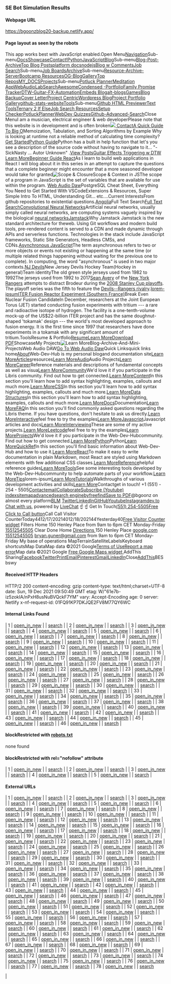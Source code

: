 ### SE Bot Simulation Results

#### Webpage URL

https://bgoonzblog20-backup.netlify.app/

#### Page layout as seen by the robots

This app works best with JavaScript enabled.[](https://bgoonzblog20-backup.netlify.app/)Open Menu[Navigation](https://bgoonzblog20-backup.netlify.app/docs/sitemap)Sub-menu[Docs](https://bgoonzblog20-backup.netlify.app/docs)[Showcase](https://bgoonzblog20-backup.netlify.app/showcase)[Contact!](https://bgoonzblog20-backup.netlify.app/docs/faq/contact)[Python](https://bgoonzblog20-backup.netlify.app/docs/python/python-ds)[JavaScript](https://bgoonzblog20-backup.netlify.app/docs/javascript/)[Blog](https://bgoonzblog20-backup.netlify.app/blog/)Sub-menu[Blog-Post-Archive](https://bgoonz.blogspot.com/)[Top Blog Posts](https://blog-w-comments.vercel.app/)[platform docs](https://bgoonzblog20-backup.netlify.app/blog/platform-docs/)[nodejs](https://bgoonzblog20-backup.netlify.app/docs/articles/nodejs/)[Blog w Comments](https://blog-w-comments.vercel.app/)[Job Search](https://bgoonzblog20-backup.netlify.app/docs/interview/job-search-nav/)Sub-menu[Job Boards](https://bgoonzblog20-backup.netlify.app/interview/job-boards)[Archive](https://bgoonzblog20-backup.netlify.app/docs/tools/Archive)Sub-menu[Resource-Archive-Server](https://github.com/bgoonz/Learning-Assets)[Bootcamp Resources](https://lambda-resources.netlify.app/)[OG-Blog](https://web-dev-resource-hub.netlify.app/)[Gallery](https://bgoonzblog20-backup.netlify.app/docs/gallery)[Top Repos](https://bgoonzblog20-backup.netlify.app/docs)[MY_DOCS](https://bryan-guner.gitbook.io/my-docs/)[Projects](https://bgoonzblog20-backup.netlify.app/docs/projects)Sub-menu[Potluck Planner](https://potluck-landing.netlify.app/)[Meditation App](https://meditate42app.netlify.app/)[WebAudioLab](https://panoramic-eggplant-452e4.netlify.app/)[SearchAwesome](https://search-awesome.vercel.app/)[Condensed -Portfolio](https://bg-portfolio.netlify.app/)[Family Promise Tracker](https://a.familypromiseservicetracker.dev/)[DTW-Guitar-FX-Automation](https://github.com/bgoonz/Revamped-Automatic-Guitar-Effect-Triggering)[Embeds Blog](https://bgoonz-blog-v3-0.netlify.app/embeds/)[alt-blogs](https://bgoonz-blog-v3-0.netlify.app/)[Games](https://bgoonz-games.netlify.app/)[Blog Backup](https://bgoonz-blog-v3-0.netlify.app/)[Cover Letter](https://bgoonz-cv.netlify.app/)[Project Centric](https://project-portfolio42.netlify.app/)[Wordpress Blog](https://bgoonzblog20-backup.netlify.app/)[Project Portfolio Gallery](https://project-portfolio42.netlify.app/)[github-stats-website](https://bgoonz.github.io/github-stats-website/)[Tools](https://bgoonzblog20-backup.netlify.app/docs/tools)Sub-menu[Github HTML Previewer](https://githtmlpreview.netlify.app/)[Text Tools](https://devtools42.netlify.app/)[Ternary 2 If Else](https://ternary42.netlify.app/)[Job Search Resources](https://determined-dijkstra-ee7390.netlify.app/)[Setup Checker](https://github.com/bgoonz/web-dev-setup-checker)[PotluckPlanner](https://potluck-landing.netlify.app/)[WebDev Quizzes](https://web-dev-interview-prep-quiz-website.netlify.app/)[Github-Advanced-Search](https://github.com/search/advanced)Close Menu[](https://github.com/BGOOONZ-BLOG/https-bgoonzblog20-backup)I am a musician, electrical engineer & web developerPlease note that this website is in development and is often broken![](https://www.vagrantup.com/)[](mailto:bryan.guner@gmail.com)[](https://www.youtube.com/channel/UC9-rYyUMsnEBK8G8fCyrXXA/videos)[](https://www.instagram.com/bgoonz/?hl=en)[](https://www.pinterest.com/bryanguner/_saved/)[](https://www.linkedin.com/in/bryan-guner-046199128/)[ ](https://webpack.js.org/)[](https://www.adobe.com/products/xd.html)[](https://app.netlify.com/sites/bgoonz-blog/deploys)[](https://github.com/bgoonz/github-readme-activity-graph)[Contact](https://sidebar-blog.netlify.app/contact/)[A Quick Guide To Big O](https://medium.com/star-gazers/a-quick-guide-to-big-o-notation-memoization-tabulation-and-sorting-algorithms-by-example-803ff193c522)Memoization, Tabulation, and Sorting Algorithms by Example Why is looking at runtime not a reliable method of calculating time complexity?[Get Started](https://bgoonzblog20-backup.netlify.app/docs)[Python Guide](https://bgoonzblog20master.gtsb.io/docs/python/)Python has a built in help function that let's you see a description of the source code without having to navigate to it... "-SickNasty ... Autor Unknown" .[View Posts](https://bgoonzblog20master.gtsb.io/docs/python/)[Guitar Effects Triggering w DTW](https://github.com/bgoonz/Revamped-Automatic-Guitar-Effect-Triggering) [Learn More](https://bgoonzblog20-backup.netlify.app/docs/tools)[Beginner Guide React](https://bgoonzblog20-backup.netlify.app/docs/react/react2/)As I learn to build web applications in React I will blog about it in this series in an attempt to capture the questions that a complete beginner might encounter that a more seasoned developer would take for granted![Scope & Closure](https://dev.to/bgoonz/scope-and-context-in-javascript-5cma)Scope & Context in JSThe scope of a program in JavaScript is the set of variables that are available for use within the program. [Web Audio Daw](https://mihirbeg28.netlify.app/)PostgreSQL Cheat Sheet, Everything You Need to Get Started With VSCodeExtensions & Resources, Super Simple Intro To HTML, Understanding Git... etc....Current InterestsFrom github repositories to existential questions.[Angolia](https://bgoonzblog20-backup.netlify.app/angolia)Full Text Search[Full Text Search](https://www.algolia.com/)[Convolutional Neural Networks](https://bgoonzblog20-backup.netlify.app/neural)Artificial neural networks, usually simply called neural networks, are computing systems vaguely inspired by the biological [neural networks](https://github.com/tensorflow/tensorflow)[Jamstack](https://bgoonzblog20-backup.netlify.app/jamstack)Why Jamstack Jamstack is the new standard architecture for theweb. Using Git workflows and modern build tools, pre-rendered content is served to a CDN and made dynamic through APIs and serverless functions. Technologies in the stack include JavaScript frameworks, Static Site Generators, Headless CMSs, and CDNs.[Asynchronous JavaScript](https://bgoonzblog20-backup.netlify.app/lorem-ipsum)The term asynchronous refers to two or more objects or events not existing or happening at the same time (or multiple related things happening without waiting for the previous one to complete). In computing, the word "asynchronous" is used in two major contexts.[NJ Devils](https://www.allaboutthejersey.com/)New Jersey Devils Hockey Team(Hockey in general)Team identity[](https://en.wikipedia.org/wiki/File:OldDevils.png)The old green style jerseys used from 1982 to 1992The jerseys used from 1992 to 2017[Sean Avery](https://en.wikipedia.org/wiki/Sean_Avery) of the [New York Rangers](https://en.wikipedia.org/wiki/New_York_Rangers) attempts to distract Brodeur during the [2008 Stanley Cup playoffs](https://en.wikipedia.org/wiki/2008_Stanley_Cup_playoffs). The playoff series was the fifth to feature the [Devils--Rangers rivalry](https://en.wikipedia.org/wiki/Devils%E2%80%93Rangers_rivalry).[lorem-ipsum](https://www.xml-sitemaps.com/#)[ITER Fusion Reactor Experiment (Southern France)](https://bgoonzblog20-backup.netlify.app/lorem-ipsum)Break Even Nuclear Fusion CandidateIn December, researchers at the Joint European Torus (JET) started conducting fusion experiments with tritium --- a rare and radioactive isotope of hydrogen. The facility is a one-tenth-volume mock-up of the US$22-billion ITER project and has the same doughnut-shaped 'tokamak' design --- the world's most developed approach to fusion energy. It is the first time since 1997 that researchers have done experiments in a tokamak with any significant amount of tritium.ToolsResume & Portfolio[Resume](https://github.com/bgoonz/resume-cv-portfolio-samples/raw/master/2021-resume/bryan-guner-resume-2021.pdf)[Learn More](https://1drv.ms/b/s!AkGiZ9n9CRDSpLsZsnPtiN7p77vq6A)[Download PDF](https://www.xml-sitemaps.com/#)ShowcaseMy Projects![Learn More](https://bgoonzblog20-backup.netlify.app/showcase)Blog-Archive-And-Mini-ProjectsWeb Audio DAW[Go To Web Audio Daw](https://mihirbegmusiclab.netlify.app/)Quick Linksquick links home[About](https://bgoonzblog20-backup.netlify.app/docs/about/)Web-Dev-Hub is my personal blogand documentation site[Learn More](https://bgoonzblog20-backup.netlify.app/docs/about/)[Articles](https://bgoonzblog20-backup.netlify.app/docs/articles/)resources[Learn More](https://bgoonzblog20-backup.netlify.app/docs/articles/)[Audio](https://bgoonzblog20-backup.netlify.app/docs/audio/)Audio Projects[Learn More](https://bgoonzblog20-backup.netlify.app/docs/audio/)[Career](https://bgoonzblog20-backup.netlify.app/docs/career/)Reference materials and descriptions of fundamental concepts as well as visua[Learn More](https://bgoonzblog20-backup.netlify.app/docs/career/)[Community](https://bgoonzblog20-backup.netlify.app/docs/community/)We'd love it if you participate in the Libris community. Find out how to get connected.[Learn More](https://bgoonzblog20-backup.netlify.app/docs/community/)[Content](https://bgoonzblog20-backup.netlify.app/docs/content/)In this section you'll learn how to add syntax highlighting, examples, callouts and much more.[Learn More](https://bgoonzblog20-backup.netlify.app/docs/content/)[CSS](https://bgoonzblog20-backup.netlify.app/docs/css/)In this section you'll learn how to add syntax highlighting, examples, callouts and much more.[Learn More](https://bgoonzblog20-backup.netlify.app/docs/css/)[Data Structures](https://bgoonzblog20-backup.netlify.app/docs/data-structures/)In this section you'll learn how to add syntax highlighting, examples, callouts and much more.[Learn More](https://bgoonzblog20-backup.netlify.app/docs/data-structures/)[Docs](https://bgoonzblog20-backup.netlify.app/docs/docs/)Documentation[Learn More](https://bgoonzblog20-backup.netlify.app/docs/docs/)[FAQ](https://bgoonzblog20-backup.netlify.app/docs/faq/)In this section you'll find commonly asked questions regarding the Libris theme. If you have questions, don't hesitate to ask us directly.[Learn More](https://bgoonzblog20-backup.netlify.app/docs/faq/)[Interactive](https://bgoonzblog20-backup.netlify.app/docs/interact/)feel free to try the examples[Learn More](https://bgoonzblog20-backup.netlify.app/docs/interact/)[Javascript](https://bgoonzblog20-backup.netlify.app/docs/javascript/)Javascript articles and docs[Learn More](https://bgoonzblog20-backup.netlify.app/docs/javascript/)[Interviewing](https://bgoonzblog20-backup.netlify.app/docs/interview/)These are some of my active projects.[Learn More](https://bgoonzblog20-backup.netlify.app/docs/interview/)[Leetcode](https://bgoonzblog20-backup.netlify.app/docs/leetcode/)feel free to try the examples[Learn More](https://bgoonzblog20-backup.netlify.app/docs/leetcode/)[Projects](https://bgoonzblog20-backup.netlify.app/docs/projects/)We'd love it if you participate in the Web-Dev-Hubcommunity. Find out how to get connected.[Learn More](https://bgoonzblog20-backup.netlify.app/docs/projects/)[Python](https://bgoonzblog20-backup.netlify.app/docs/python/)Python[Learn More](https://bgoonzblog20-backup.netlify.app/docs/python/)[QuickRef](https://bgoonzblog20-backup.netlify.app/docs/quick-reference/)In this section you'll find basic information about Web-Dev-Hub and how to use it.[Learn More](https://bgoonzblog20-backup.netlify.app/docs/quick-reference/)[React](https://bgoonzblog20-backup.netlify.app/docs/react/)To make it easy to write documentation in plain Markdown, most React are styled using Markdown elements with few additional CSS classes.[Learn More](https://bgoonzblog20-backup.netlify.app/docs/react/)[Reference](https://bgoonzblog20-backup.netlify.app/docs/reference/)helpful reference guides[Learn More](https://bgoonzblog20-backup.netlify.app/docs/reference/)[Tools](https://bgoonzblog20-backup.netlify.app/docs/tools/)See some interesting tools developed by the Web-Dev-Hubcommunity to help automate parts of your workflow.[Learn More](https://bgoonzblog20-backup.netlify.app/docs/tools/)[Tips](https://bgoonzblog20-backup.netlify.app/docs/tips/)lorem-ipsum[Learn More](https://bgoonzblog20-backup.netlify.app/docs/tips/)[Tutorials](https://bgoonzblog20-backup.netlify.app/docs/tutorials/)Walkthroughs of various development activities and skills[Learn More](https://bgoonzblog20-backup.netlify.app/docs/tutorials/)Contactget in touch! +1 (551) - 254 - 5505[Contact](https://bgoonzblog20-backup.netlify.app/docs/faq/contact)[email](https://bgoonzblog20-backup.netlify.app/mailto:bryan.guner@gmail.com)[Collaborate](https://webdevhub.jetbrains.space/oauth/auth/invite/419dd305ba717a392a02aa5b4e41e09c)[Subscribe (Youtube)](https://bgoonzblog20-backup.netlify.app/) [index](https://search.freefind.com/siteindex.html?si=14588965)[sitemap](https://search.freefind.com/find.html?si=14588965&m=0&p=0)[advanced](https://search.freefind.com/find.html?si=14588965&pid=a)[search engine](https://www.freefind.com/)[byfreefind](https://www.freefind.com/)[Save to PDF](https://pdfcrowd.com/url_to_pdf/?)@bgoonz on almost every platform[BLM](https://random-static-html-deploys.netlify.app/blm.html) [Twitter](https://twitter.com/bgooonz)[LinkedIn](https://www.linkedin.com/in/bryan-guner-046199128/)[GitHub](https://github.com/bgoonz)[Youtube](https://www.youtube.com/channel/UC9-rYyUMsnEBK8G8fCyrXXA)[Instagram](https://www.instagram.com/bgoonz/?hl=en)[dev.to](https://dev.to/bgoonz) [Chat with us](https://www.livechatinc.com/chat-with/13199361/), powered by [LiveChat](https://www.livechatinc.com/?welcome) ☝️ ☝️ Get In Touch[(551) 254-5505](tel:+15512545505)[Free Click to Call button](https://elfsight.com/click-to-call-widget/?utm_source=websites&utm_medium=clients&utm_content=click-to-call&utm_term=bgoonz-blog.netlify.app&utm_campaign=free-widget)Call Call Visitor CounterToday4412/17/20214012/18/202144Yesterday40[Free Visitor Counter widget](https://elfsight.com/visitor-counter-widget/?utm_source=websites&utm_medium=clients&utm_content=visitor-counter&utm_term=bgoonz-blog.netlify.app&utm_campaign=free-widget) Filters Home 150 Henley Place from 9am to 6pm CET Monday-Friday [15512545505](tel:15512545505) Clear Done Home [Directions ](https://www.google.com/maps/dir/?api=1&destination=40.7670206,)150 Henley Place [google.com](https://google.com/) [15512545505](tel:15512545505) <bryan.guner@gmail.com> from 9am to 6pm CET Monday-Friday My base of operations MapTerrainSatelliteLabels[](https://maps.google.com/maps?ll=40.768166,-74.016988&z=17&t=m&hl=en&gl=US&mapclient=apiv3)Keyboard shortcutsMap DataMap data ©2021 Google[Terms of Use](https://www.google.com/intl/en_US/help/terms_maps.html)[Report a map error](https://www.google.com/maps/@40.7681663,-74.0169881,17z/data=!10m1!1e1!12b1?source=apiv3&rapsrc=apiv3)Map data ©2021 Google [Free Google Maps widget ](https://elfsight.com/google-maps-widget/?utm_source=websites&utm_medium=clients&utm_content=google-maps&utm_term=bgoonz-blog.netlify.app&utm_campaign=free-widget)AddThis Sharing[Facebook](https://www.xml-sitemaps.com/#)[Twitter](https://www.xml-sitemaps.com/#)[Print](https://www.xml-sitemaps.com/#)[Email](https://www.xml-sitemaps.com/#)[Pinterest](https://www.xml-sitemaps.com/#)[Gmail](https://www.xml-sitemaps.com/#)[LinkedIn](https://www.xml-sitemaps.com/#)[](https://www.xml-sitemaps.com/#)Close[](https://bgoonzblog20-backup.netlify.app/)[AddThis](https://www.addthis.com/website-tools/overview?utm_source=AddThis%20Tools&utm_medium=image)BESbswy

#### Received HTTP Headers

HTTP/2 200
content-encoding: gzip
content-type: text/html;charset=UTF-8
date: Sun, 19 Dec 2021 09:50:49 GMT
etag: W/"61e7b-iz5zokIA/nPxH8usNuBVQckF7YM"
vary: Accept-Encoding
age: 0
server: Netlify
x-nf-request-id: 01FQ91KP7DKJQE2FV8M77QY6WC

#### Internal Links Found

| 1 | [open_in_new](https://bgoonzblog20-backup.netlify.app/ 'Open this page in a new windows') | | [search](https://www.xml-sitemaps.com/se-bot-simulator.html?go=1&pageurl=https%3A%2F%2Fbgoonz-blog.netlify.app%2F&se=googlebot 'Check this page with SE bot simulator') |
| 2 | [open_in_new](https://bgoonzblog20-backup.netlify.app/docs/sitemap 'Open this page in a new windows') | | [search](https://www.xml-sitemaps.com/se-bot-simulator.html?go=1&pageurl=https%3A%2F%2Fbgoonz-blog.netlify.app%2Fdocs%2Fsitemap&se=googlebot 'Check this page with SE bot simulator') |
| 3 | [open_in_new](https://bgoonzblog20-backup.netlify.app/docs 'Open this page in a new windows') | | [search](https://www.xml-sitemaps.com/se-bot-simulator.html?go=1&pageurl=https%3A%2F%2Fbgoonz-blog.netlify.app%2Fdocs&se=googlebot 'Check this page with SE bot simulator') |
| 4 | [open_in_new](https://bgoonzblog20-backup.netlify.app/showcase 'Open this page in a new windows') | | [search](https://www.xml-sitemaps.com/se-bot-simulator.html?go=1&pageurl=https%3A%2F%2Fbgoonz-blog.netlify.app%2Fshowcase&se=googlebot 'Check this page with SE bot simulator') |
| 5 | [open_in_new](https://bgoonzblog20-backup.netlify.app/docs/faq/contact 'Open this page in a new windows') | | [search](https://www.xml-sitemaps.com/se-bot-simulator.html?go=1&pageurl=https%3A%2F%2Fbgoonz-blog.netlify.app%2Fdocs%2Ffaq%2Fcontact&se=googlebot 'Check this page with SE bot simulator') |
| 6 | [open_in_new](https://bgoonzblog20-backup.netlify.app/docs/python/python-ds 'Open this page in a new windows') | | [search](https://www.xml-sitemaps.com/se-bot-simulator.html?go=1&pageurl=https%3A%2F%2Fbgoonz-blog.netlify.app%2Fdocs%2Fpython%2Fpython-ds&se=googlebot 'Check this page with SE bot simulator') |
| 7 | [open_in_new](https://bgoonzblog20-backup.netlify.app/docs/javascript/ 'Open this page in a new windows') | | [search](https://www.xml-sitemaps.com/se-bot-simulator.html?go=1&pageurl=https%3A%2F%2Fbgoonz-blog.netlify.app%2Fjavascript&se=googlebot 'Check this page with SE bot simulator') |
| 8 | [open_in_new](https://bgoonzblog20-backup.netlify.app/blog/ 'Open this page in a new windows') | | [search](https://www.xml-sitemaps.com/se-bot-simulator.html?go=1&pageurl=https%3A%2F%2Fbgoonz-blog.netlify.app%2Fblog%2F&se=googlebot 'Check this page with SE bot simulator') |
| 9 | [open_in_new](https://bgoonzblog20-backup.netlify.app/blog/platform-docs/ 'Open this page in a new windows') | | [search](https://www.xml-sitemaps.com/se-bot-simulator.html?go=1&pageurl=https%3A%2F%2Fbgoonz-blog.netlify.app%2Fblog%2Fplatform-docs%2F&se=googlebot 'Check this page with SE bot simulator') |
| 10 | [open_in_new](https://bgoonzblog20-backup.netlify.app/docs/articles/nodejs/ 'Open this page in a new windows') | | [search](https://www.xml-sitemaps.com/se-bot-simulator.html?go=1&pageurl=https%3A%2F%2Fbgoonz-blog.netlify.app%2Fdocs%2Farticles%2Fnodejs%2F&se=googlebot 'Check this page with SE bot simulator') |
| 11 | [open_in_new](https://blog-w-comments.vercel.app/ 'Open this page in a new windows') | | [search](https://www.xml-sitemaps.com/se-bot-simulator.html?go=1&pageurl=https%3A%2F%2Fbgoonz-blog.netlify.app%2FblogWcomments%2F&se=googlebot 'Check this page with SE bot simulator') |
| 12 | [open_in_new](https://bgoonzblog20-backup.netlify.app/docs/interview/job-search-nav/ 'Open this page in a new windows') | | [search](https://www.xml-sitemaps.com/se-bot-simulator.html?go=1&pageurl=https%3A%2F%2Fbgoonz-blog.netlify.app%2Fdocs%2Finterview%2Fjob-search-nav%2F&se=googlebot 'Check this page with SE bot simulator') |
| 13 | [open_in_new](https://bgoonzblog20-backup.netlify.app/interview/job-boards 'Open this page in a new windows') | | [search](https://www.xml-sitemaps.com/se-bot-simulator.html?go=1&pageurl=https%3A%2F%2Fbgoonz-blog.netlify.app%2Finterview%2Fjob-boards&se=googlebot 'Check this page with SE bot simulator') |
| 14 | [open_in_new](https://bgoonzblog20-backup.netlify.app/docs/tools/Archive 'Open this page in a new windows') | | [search](https://www.xml-sitemaps.com/se-bot-simulator.html?go=1&pageurl=https%3A%2F%2Fbgoonz-blog.netlify.app%2Fdocs%2Ftools%2FArchive&se=googlebot 'Check this page with SE bot simulator') |
| 15 | [open_in_new](https://bgoonzblog20-backup.netlify.app/docs/gallery 'Open this page in a new windows') | | [search](https://www.xml-sitemaps.com/se-bot-simulator.html?go=1&pageurl=https%3A%2F%2Fbgoonz-blog.netlify.app%2Fdocs%2Fgallery&se=googlebot 'Check this page with SE bot simulator') |
| 16 | [open_in_new](https://bgoonzblog20-backup.netlify.app/docs/projects 'Open this page in a new windows') | | [search](https://www.xml-sitemaps.com/se-bot-simulator.html?go=1&pageurl=https%3A%2F%2Fbgoonz-blog.netlify.app%2Fdocs%2Fprojects&se=googlebot 'Check this page with SE bot simulator') |
| 17 | [open_in_new](https://bgoonzblog20-backup.netlify.app/docs/tools 'Open this page in a new windows') | | [search](https://www.xml-sitemaps.com/se-bot-simulator.html?go=1&pageurl=https%3A%2F%2Fbgoonz-blog.netlify.app%2Fdocs%2Ftools&se=googlebot 'Check this page with SE bot simulator') |
| 18 | [open_in_new](https://bgoonzblog20-backup.netlify.app/angolia 'Open this page in a new windows') | | [search](https://www.xml-sitemaps.com/se-bot-simulator.html?go=1&pageurl=https%3A%2F%2Fbgoonz-blog.netlify.app%2Fangolia&se=googlebot 'Check this page with SE bot simulator') |
| 19 | [open_in_new](https://bgoonzblog20-backup.netlify.app/neural%20networks 'Open this page in a new windows') | | [search](https://www.xml-sitemaps.com/se-bot-simulator.html?go=1&pageurl=https%3A%2F%2Fbgoonz-blog.netlify.app%2Fneural+networks&se=googlebot 'Check this page with SE bot simulator') |
| 20 | [open_in_new](https://bgoonzblog20-backup.netlify.app/jamstack 'Open this page in a new windows') | | [search](https://www.xml-sitemaps.com/se-bot-simulator.html?go=1&pageurl=https%3A%2F%2Fbgoonz-blog.netlify.app%2Fjamstack&se=googlebot 'Check this page with SE bot simulator') |
| 21 | [open_in_new](https://bgoonzblog20-backup.netlify.app/lorem-ipsum 'Open this page in a new windows') | | [search](https://www.xml-sitemaps.com/se-bot-simulator.html?go=1&pageurl=https%3A%2F%2Fbgoonz-blog.netlify.app%2Florem-ipsum&se=googlebot 'Check this page with SE bot simulator') |
| 22 | [open_in_new](https://bgoonzblog20-backup.netlify.app/docs/about/ 'Open this page in a new windows') | | [search](https://www.xml-sitemaps.com/se-bot-simulator.html?go=1&pageurl=https%3A%2F%2Fbgoonz-blog.netlify.app%2Fdocs%2Fabout%2F&se=googlebot 'Check this page with SE bot simulator') |
| 23 | [open_in_new](https://bgoonzblog20-backup.netlify.app/docs/articles/ 'Open this page in a new windows') | | [search](https://www.xml-sitemaps.com/se-bot-simulator.html?go=1&pageurl=https%3A%2F%2Fbgoonz-blog.netlify.app%2Fdocs%2Farticles%2F&se=googlebot 'Check this page with SE bot simulator') |
| 24 | [open_in_new](https://bgoonzblog20-backup.netlify.app/docs/audio/ 'Open this page in a new windows') | | [search](https://www.xml-sitemaps.com/se-bot-simulator.html?go=1&pageurl=https%3A%2F%2Fbgoonz-blog.netlify.app%2Fdocs%2Faudio%2F&se=googlebot 'Check this page with SE bot simulator') |
| 25 | [open_in_new](https://bgoonzblog20-backup.netlify.app/docs/career/ 'Open this page in a new windows') | | [search](https://www.xml-sitemaps.com/se-bot-simulator.html?go=1&pageurl=https%3A%2F%2Fbgoonz-blog.netlify.app%2Fdocs%2Fcareer%2F&se=googlebot 'Check this page with SE bot simulator') |
| 26 | [open_in_new](https://bgoonzblog20-backup.netlify.app/docs/community/ 'Open this page in a new windows') | | [search](https://www.xml-sitemaps.com/se-bot-simulator.html?go=1&pageurl=https%3A%2F%2Fbgoonz-blog.netlify.app%2Fdocs%2Fcommunity%2F&se=googlebot 'Check this page with SE bot simulator') |
| 27 | [open_in_new](https://bgoonzblog20-backup.netlify.app/docs/content/ 'Open this page in a new windows') | | [search](https://www.xml-sitemaps.com/se-bot-simulator.html?go=1&pageurl=https%3A%2F%2Fbgoonz-blog.netlify.app%2Fdocs%2Fcontent%2F&se=googlebot 'Check this page with SE bot simulator') |
| 28 | [open_in_new](https://bgoonzblog20-backup.netlify.app/docs/css/ 'Open this page in a new windows') | | [search](https://www.xml-sitemaps.com/se-bot-simulator.html?go=1&pageurl=https%3A%2F%2Fbgoonz-blog.netlify.app%2Fdocs%2Fcss%2F&se=googlebot 'Check this page with SE bot simulator') |
| 29 | [open_in_new](https://bgoonzblog20-backup.netlify.app/docs/data-structures/ 'Open this page in a new windows') | | [search](https://www.xml-sitemaps.com/se-bot-simulator.html?go=1&pageurl=https%3A%2F%2Fbgoonz-blog.netlify.app%2Fdocs%2Fdata-structures%2F&se=googlebot 'Check this page with SE bot simulator') |
| 30 | [open_in_new](https://bgoonzblog20-backup.netlify.app/docs/docs/ 'Open this page in a new windows') | | [search](https://www.xml-sitemaps.com/se-bot-simulator.html?go=1&pageurl=https%3A%2F%2Fbgoonz-blog.netlify.app%2Fdocs%2Fdocs%2F&se=googlebot 'Check this page with SE bot simulator') |
| 31 | [open_in_new](https://bgoonzblog20-backup.netlify.app/docs/faq/ 'Open this page in a new windows') | | [search](https://www.xml-sitemaps.com/se-bot-simulator.html?go=1&pageurl=https%3A%2F%2Fbgoonz-blog.netlify.app%2Fdocs%2Ffaq%2F&se=googlebot 'Check this page with SE bot simulator') |
| 32 | [open_in_new](https://bgoonzblog20-backup.netlify.app/docs/interact/ 'Open this page in a new windows') | | [search](https://www.xml-sitemaps.com/se-bot-simulator.html?go=1&pageurl=https%3A%2F%2Fbgoonz-blog.netlify.app%2Fdocs%2Finteract%2F&se=googlebot 'Check this page with SE bot simulator') |
| 33 | [open_in_new](https://bgoonzblog20-backup.netlify.app/docs/javascript/ 'Open this page in a new windows') | | [search](https://www.xml-sitemaps.com/se-bot-simulator.html?go=1&pageurl=https%3A%2F%2Fbgoonz-blog.netlify.app%2Fdocs%2Fjavascript%2F&se=googlebot 'Check this page with SE bot simulator') |
| 34 | [open_in_new](https://bgoonzblog20-backup.netlify.app/docs/interview/ 'Open this page in a new windows') | | [search](https://www.xml-sitemaps.com/se-bot-simulator.html?go=1&pageurl=https%3A%2F%2Fbgoonz-blog.netlify.app%2Fdocs%2Finterview%2F&se=googlebot 'Check this page with SE bot simulator') |
| 35 | [open_in_new](https://bgoonzblog20-backup.netlify.app/docs/leetcode/ 'Open this page in a new windows') | | [search](https://www.xml-sitemaps.com/se-bot-simulator.html?go=1&pageurl=https%3A%2F%2Fbgoonz-blog.netlify.app%2Fdocs%2Fleetcode%2F&se=googlebot 'Check this page with SE bot simulator') |
| 36 | [open_in_new](https://bgoonzblog20-backup.netlify.app/docs/projects/ 'Open this page in a new windows') | | [search](https://www.xml-sitemaps.com/se-bot-simulator.html?go=1&pageurl=https%3A%2F%2Fbgoonz-blog.netlify.app%2Fdocs%2Fprojects%2F&se=googlebot 'Check this page with SE bot simulator') |
| 37 | [open_in_new](https://bgoonzblog20-backup.netlify.app/docs/python/ 'Open this page in a new windows') | | [search](https://www.xml-sitemaps.com/se-bot-simulator.html?go=1&pageurl=https%3A%2F%2Fbgoonz-blog.netlify.app%2Fdocs%2Fpython%2F&se=googlebot 'Check this page with SE bot simulator') |
| 38 | [open_in_new](https://bgoonzblog20-backup.netlify.app/docs/quick-reference/ 'Open this page in a new windows') | | [search](https://www.xml-sitemaps.com/se-bot-simulator.html?go=1&pageurl=https%3A%2F%2Fbgoonz-blog.netlify.app%2Fdocs%2Fquick-reference%2F&se=googlebot 'Check this page with SE bot simulator') |
| 39 | [open_in_new](https://bgoonzblog20-backup.netlify.app/docs/react/ 'Open this page in a new windows') | | [search](https://www.xml-sitemaps.com/se-bot-simulator.html?go=1&pageurl=https%3A%2F%2Fbgoonz-blog.netlify.app%2Fdocs%2Freact%2F&se=googlebot 'Check this page with SE bot simulator') |
| 40 | [open_in_new](https://bgoonzblog20-backup.netlify.app/docs/reference/ 'Open this page in a new windows') | | [search](https://www.xml-sitemaps.com/se-bot-simulator.html?go=1&pageurl=https%3A%2F%2Fbgoonz-blog.netlify.app%2Fdocs%2Freference%2F&se=googlebot 'Check this page with SE bot simulator') |
| 41 | [open_in_new](https://bgoonzblog20-backup.netlify.app/docs/tools/ 'Open this page in a new windows') | | [search](https://www.xml-sitemaps.com/se-bot-simulator.html?go=1&pageurl=https%3A%2F%2Fbgoonz-blog.netlify.app%2Fdocs%2Ftools%2F&se=googlebot 'Check this page with SE bot simulator') |
| 42 | [open_in_new](https://bgoonzblog20-backup.netlify.app/docs/tips/ 'Open this page in a new windows') | | [search](https://www.xml-sitemaps.com/se-bot-simulator.html?go=1&pageurl=https%3A%2F%2Fbgoonz-blog.netlify.app%2Fdocs%2Ftips%2F&se=googlebot 'Check this page with SE bot simulator') |
| 43 | [open_in_new](https://bgoonzblog20-backup.netlify.app/docs/tutorials/ 'Open this page in a new windows') | | [search](https://www.xml-sitemaps.com/se-bot-simulator.html?go=1&pageurl=https%3A%2F%2Fbgoonz-blog.netlify.app%2Fdocs%2Ftutorials%2F&se=googlebot 'Check this page with SE bot simulator') |
| 44 | [open_in_new](https://bgoonzblog20-backup.netlify.app/mailto:bryan.guner@gmail.com 'Open this page in a new windows') | | [search](https://www.xml-sitemaps.com/se-bot-simulator.html?go=1&pageurl=https%3A%2F%2Fbgoonz-blog.netlify.app%2Fmailto%3Abryan.guner%40gmail.com&se=googlebot 'Check this page with SE bot simulator') |
| 45 | [open_in_new](https://bgoonzblog20-backup.netlify.app/%20https://www.youtube.com/channel/UC9-rYyUMsnEBK8G8fCyrXXA?sub_confirmation=1 'Open this page in a new windows') | | [search](https://www.xml-sitemaps.com/se-bot-simulator.html?go=1&pageurl=https%3A%2F%2Fbgoonz-blog.netlify.app%2F+https%3A%2F%2Fwww.youtube.com%2Fchannel%2FUC9-rYyUMsnEBK8G8fCyrXXA%3Fsub_confirmation%3D1&se=googlebot 'Check this page with SE bot simulator') |
| 46 | [open_in_new](https://bgoonzblog20-backup.netlify.app/about:blank 'Open this page in a new windows') | | [search](https://www.xml-sitemaps.com/se-bot-simulator.html?go=1&pageurl=https%3A%2F%2Fbgoonz-blog.netlify.app%2Fabout%3Ablank&se=googlebot 'Check this page with SE bot simulator') |

#### blockRestricted with [robots.txt](https://bgoonzblog20-backup.netlify.app/robots.txt)

none found

#### blockRestricted with rel="nofollow" attribute

| 1 | [open_in_new](https://www.freefind.com/ 'Open this page in a new windows') | | [search](https://www.xml-sitemaps.com/se-bot-simulator.html?go=1&pageurl=https%3A%2F%2Fwww.freefind.com&se=googlebot 'Check this page with SE bot simulator') |
| 2 | [open_in_new](https://www.freefind.com/ 'Open this page in a new windows') | | [search](https://www.xml-sitemaps.com/se-bot-simulator.html?go=1&pageurl=https%3A%2F%2Fwww.freefind.com&se=googlebot 'Check this page with SE bot simulator') |
| 3 | [open_in_new](https://www.livechatinc.com/chat-with/13199361/ 'Open this page in a new windows') | | [search](https://www.xml-sitemaps.com/se-bot-simulator.html?go=1&pageurl=https%3A%2F%2Fwww.livechatinc.com%2Fchat-with%2F13199361%2F&se=googlebot 'Check this page with SE bot simulator') |
| 4 | [open_in_new](https://www.google.com/maps/dir/?api=1&destination=40.7670206,%20-74.01698809999999 'Open this page in a new windows') | | [search](https://www.xml-sitemaps.com/se-bot-simulator.html?go=1&pageurl=https%3A%2F%2Fwww.google.com%2Fmaps%2Fdir%2F%3Fapi%3D1%26amp%3Bdestination%3D40.7670206%2C+-74.01698809999999&se=googlebot 'Check this page with SE bot simulator') |
| 5 | [open_in_new](https://google.com/ 'Open this page in a new windows') | | [search](https://www.xml-sitemaps.com/se-bot-simulator.html?go=1&pageurl=https%3A%2F%2Fgoogle.com&se=googlebot 'Check this page with SE bot simulator') |

#### External URLs

| 1 | [open_in_new](https://minnesotafreedomfund.org/ 'Open this page in a new windows') | | [search](https://www.xml-sitemaps.com/se-bot-simulator.html?go=1&pageurl=https%3A%2F%2Fminnesotafreedomfund.org%2F&se=googlebot 'Check this page with SE bot simulator') |
| 2 | [open_in_new](http://blmbadge.unicornplatform.com/ 'Open this page in a new windows') | | [search](https://www.xml-sitemaps.com/se-bot-simulator.html?go=1&pageurl=http%3A%2F%2Fblmbadge.unicornplatform.com&se=googlebot 'Check this page with SE bot simulator') |
| 3 | [open_in_new](https://bgoonz.blogspot.com/ 'Open this page in a new windows') | | [search](https://www.xml-sitemaps.com/se-bot-simulator.html?go=1&pageurl=https%3A%2F%2Fbgoonz.blogspot.com%2F&se=googlebot 'Check this page with SE bot simulator') |
| 4 | [open_in_new](https://blog-w-comments.vercel.app/ 'Open this page in a new windows') | | [search](https://www.xml-sitemaps.com/se-bot-simulator.html?go=1&pageurl=https%3A%2F%2Fblog-w-comments.vercel.app%2F&se=googlebot 'Check this page with SE bot simulator') |
| 5 | [open_in_new](https://github.com/bgoonz/Learning-Assets 'Open this page in a new windows') | | [search](https://www.xml-sitemaps.com/se-bot-simulator.html?go=1&pageurl=https%3A%2F%2Fgithub.com%2Fbgoonz%2FLearning-Assets&se=googlebot 'Check this page with SE bot simulator') |
| 6 | [open_in_new](https://lambda-resources.netlify.app/ 'Open this page in a new windows') | | [search](https://www.xml-sitemaps.com/se-bot-simulator.html?go=1&pageurl=https%3A%2F%2Flambda-resources.netlify.app%2F&se=googlebot 'Check this page with SE bot simulator') |
| 7 | [open_in_new](https://web-dev-resource-hub.netlify.app/ 'Open this page in a new windows') | | [search](https://www.xml-sitemaps.com/se-bot-simulator.html?go=1&pageurl=https%3A%2F%2Fweb-dev-resource-hub.netlify.app%2F&se=googlebot 'Check this page with SE bot simulator') |
| 8 | [open_in_new](https://bryan-guner.gitbook.io/my-docs/ 'Open this page in a new windows') | | [search](https://www.xml-sitemaps.com/se-bot-simulator.html?go=1&pageurl=https%3A%2F%2Fbryan-guner.gitbook.io%2Fmy-docs%2F&se=googlebot 'Check this page with SE bot simulator') |
| 9 | [open_in_new](https://potluck-landing.netlify.app/ 'Open this page in a new windows') | | [search](https://www.xml-sitemaps.com/se-bot-simulator.html?go=1&pageurl=https%3A%2F%2Fpotluck-landing.netlify.app%2F&se=googlebot 'Check this page with SE bot simulator') |
| 10 | [open_in_new](https://meditate42app.netlify.app/ 'Open this page in a new windows') | | [search](https://www.xml-sitemaps.com/se-bot-simulator.html?go=1&pageurl=https%3A%2F%2Fmeditate42app.netlify.app%2F&se=googlebot 'Check this page with SE bot simulator') |
| 11 | [open_in_new](https://panoramic-eggplant-452e4.netlify.app/ 'Open this page in a new windows') | | [search](https://www.xml-sitemaps.com/se-bot-simulator.html?go=1&pageurl=https%3A%2F%2Fpanoramic-eggplant-452e4.netlify.app%2F&se=googlebot 'Check this page with SE bot simulator') |
| 12 | [open_in_new](https://search-awesome.vercel.app/ 'Open this page in a new windows') | | [search](https://www.xml-sitemaps.com/se-bot-simulator.html?go=1&pageurl=https%3A%2F%2Fbgoonz.github.io%2FsearchAwesome%2F&se=googlebot 'Check this page with SE bot simulator') |
| 13 | [open_in_new](https://bg-portfolio.netlify.app/ 'Open this page in a new windows') | | [search](https://www.xml-sitemaps.com/se-bot-simulator.html?go=1&pageurl=https%3A%2F%2Fbg-portfolio.netlify.app%2F&se=googlebot 'Check this page with SE bot simulator') |
| 14 | [open_in_new](https://a.familypromiseservicetracker.dev/ 'Open this page in a new windows') | | [search](https://www.xml-sitemaps.com/se-bot-simulator.html?go=1&pageurl=https%3A%2F%2Fa.familypromiseservicetracker.dev%2F&se=googlebot 'Check this page with SE bot simulator') |
| 15 | [open_in_new](https://github.com/bgoonz/Revamped-Automatic-Guitar-Effect-Triggering 'Open this page in a new windows') | | [search](https://www.xml-sitemaps.com/se-bot-simulator.html?go=1&pageurl=https%3A%2F%2Fgithub.com%2Fbgoonz%2FRevamped-Automatic-Guitar-Effect-Triggering&se=googlebot 'Check this page with SE bot simulator') |
| 16 | [open_in_new](https://bgoonz-blog-v3-0.netlify.app/embeds/ 'Open this page in a new windows') | | [search](https://www.xml-sitemaps.com/se-bot-simulator.html?go=1&pageurl=https%3A%2F%2Ffriendly-panda-b61ab.netlify.app%2F&se=googlebot 'Check this page with SE bot simulator') |
| 17 | [open_in_new](https://bgoonz-blog-v3-0.netlify.app/ 'Open this page in a new windows') | | [search](https://www.xml-sitemaps.com/se-bot-simulator.html?go=1&pageurl=https%3A%2F%2Fbgoonz-blog-v3-0.netlify.app%2F&se=googlebot 'Check this page with SE bot simulator') |
| 18 | [open_in_new](https://bgoonz-games.netlify.app/ 'Open this page in a new windows') | | [search](https://www.xml-sitemaps.com/se-bot-simulator.html?go=1&pageurl=https%3A%2F%2Fbgoonz-games.netlify.app%2F&se=googlebot 'Check this page with SE bot simulator') |
| 19 | [open_in_new](https://bgoonz-cv.netlify.app/ 'Open this page in a new windows') | | [search](https://www.xml-sitemaps.com/se-bot-simulator.html?go=1&pageurl=https%3A%2F%2Fbgoonz-cv.netlify.app%2F&se=googlebot 'Check this page with SE bot simulator') |
| 20 | [open_in_new](https://project-portfolio42.netlify.app/ 'Open this page in a new windows') | | [search](https://www.xml-sitemaps.com/se-bot-simulator.html?go=1&pageurl=https%3A%2F%2Fproject-portfolio42.netlify.app%2F&se=googlebot 'Check this page with SE bot simulator') |
| 21 | [open_in_new](https://bgoonzblog20-backup.netlify.app/ 'Open this page in a new windows') | | [search](https://www.xml-sitemaps.com/se-bot-simulator.html?go=1&pageurl=https%3A%2F%2Fweb-dev-hub.com%2F&se=googlebot 'Check this page with SE bot simulator') |
| 22 | [open_in_new](https://bgoonz.github.io/github-stats-website/ 'Open this page in a new windows') | | [search](https://www.xml-sitemaps.com/se-bot-simulator.html?go=1&pageurl=https%3A%2F%2Fbgoonz.github.io%2Fgithub-stats-website%2F&se=googlebot 'Check this page with SE bot simulator') |
| 23 | [open_in_new](https://githtmlpreview.netlify.app/ 'Open this page in a new windows') | | [search](https://www.xml-sitemaps.com/se-bot-simulator.html?go=1&pageurl=https%3A%2F%2Fgithtmlpreview.netlify.app%2F&se=googlebot 'Check this page with SE bot simulator') |
| 24 | [open_in_new](https://devtools42.netlify.app/ 'Open this page in a new windows') | | [search](https://www.xml-sitemaps.com/se-bot-simulator.html?go=1&pageurl=https%3A%2F%2Fdevtools42.netlify.app%2F&se=googlebot 'Check this page with SE bot simulator') |
| 25 | [open_in_new](https://ternary42.netlify.app/ 'Open this page in a new windows') | | [search](https://www.xml-sitemaps.com/se-bot-simulator.html?go=1&pageurl=https%3A%2F%2Fternary42.netlify.app%2F&se=googlebot 'Check this page with SE bot simulator') |
| 26 | [open_in_new](https://determined-dijkstra-ee7390.netlify.app/ 'Open this page in a new windows') | | [search](https://www.xml-sitemaps.com/se-bot-simulator.html?go=1&pageurl=https%3A%2F%2Fdetermined-dijkstra-ee7390.netlify.app%2F&se=googlebot 'Check this page with SE bot simulator') |
| 27 | [open_in_new](https://github.com/bgoonz/web-dev-setup-checker 'Open this page in a new windows') | | [search](https://www.xml-sitemaps.com/se-bot-simulator.html?go=1&pageurl=https%3A%2F%2Fgithub.com%2Fbgoonz%2Fweb-dev-setup-checker&se=googlebot 'Check this page with SE bot simulator') |
| 28 | [open_in_new](https://web-dev-interview-prep-quiz-website.netlify.app/ 'Open this page in a new windows') | | [search](https://www.xml-sitemaps.com/se-bot-simulator.html?go=1&pageurl=https%3A%2F%2Fweb-dev-interview-prep-quiz-website.netlify.app%2F&se=googlebot 'Check this page with SE bot simulator') |
| 29 | [open_in_new](https://github.com/search/advanced 'Open this page in a new windows') | | [search](https://www.xml-sitemaps.com/se-bot-simulator.html?go=1&pageurl=https%3A%2F%2Fgithub.com%2Fsearch%2Fadvanced&se=googlebot 'Check this page with SE bot simulator') |
| 30 | [open_in_new](https://github.com/BGOOONZ-BLOG/https-bgoonzblog20-backup 'Open this page in a new windows') | | [search](https://www.xml-sitemaps.com/se-bot-simulator.html?go=1&pageurl=https%3A%2F%2Fgithub.com%2Fbgoonz%2FBGOONZ_BLOG_2.0&se=googlebot 'Check this page with SE bot simulator') |
| 31 | [open_in_new](https://www.vagrantup.com/ 'Open this page in a new windows') | | [search](https://www.xml-sitemaps.com/se-bot-simulator.html?go=1&pageurl=https%3A%2F%2Fwww.vagrantup.com%2F&se=googlebot 'Check this page with SE bot simulator') |
| 32 | [open_in_new](https://www.youtube.com/channel/UC9-rYyUMsnEBK8G8fCyrXXA/videos 'Open this page in a new windows') | | [search](https://www.xml-sitemaps.com/se-bot-simulator.html?go=1&pageurl=https%3A%2F%2Fwww.youtube.com%2Fchannel%2FUC9-rYyUMsnEBK8G8fCyrXXA%2Fvideos&se=googlebot 'Check this page with SE bot simulator') |
| 33 | [open_in_new](https://www.instagram.com/bgoonz/?hl=en 'Open this page in a new windows') | | [search](https://www.xml-sitemaps.com/se-bot-simulator.html?go=1&pageurl=https%3A%2F%2Fwww.instagram.com%2Fbgoonz%2F%3Fhl%3Den&se=googlebot 'Check this page with SE bot simulator') |
| 34 | [open_in_new](https://www.pinterest.com/bryanguner/_saved/ 'Open this page in a new windows') | | [search](https://www.xml-sitemaps.com/se-bot-simulator.html?go=1&pageurl=https%3A%2F%2Fwww.pinterest.com%2Fbryanguner%2F_saved%2F&se=googlebot 'Check this page with SE bot simulator') |
| 35 | [open_in_new](https://www.linkedin.com/in/bryan-guner-046199128/ 'Open this page in a new windows') | | [search](https://www.xml-sitemaps.com/se-bot-simulator.html?go=1&pageurl=https%3A%2F%2Fwww.linkedin.com%2Fin%2Fbryan-guner-046199128%2F&se=googlebot 'Check this page with SE bot simulator') |
| 36 | [open_in_new](https://webpack.js.org/ 'Open this page in a new windows') | | [search](https://www.xml-sitemaps.com/se-bot-simulator.html?go=1&pageurl=https%3A%2F%2Fwebpack.js.org%2F&se=googlebot 'Check this page with SE bot simulator') |
| 37 | [open_in_new](https://www.adobe.com/products/xd.html 'Open this page in a new windows') | | [search](https://www.xml-sitemaps.com/se-bot-simulator.html?go=1&pageurl=https%3A%2F%2Fwww.adobe.com%2Fproducts%2Fxd.html&se=googlebot 'Check this page with SE bot simulator') |
| 38 | [open_in_new](https://app.netlify.com/sites/bgoonz-blog/deploys 'Open this page in a new windows') | | [search](https://www.xml-sitemaps.com/se-bot-simulator.html?go=1&pageurl=https%3A%2F%2Fapp.netlify.com%2Fsites%2Fbgoonz-blog%2Fdeploys&se=googlebot 'Check this page with SE bot simulator') |
| 39 | [open_in_new](https://github.com/bgoonz/github-readme-activity-graph 'Open this page in a new windows') | | [search](https://www.xml-sitemaps.com/se-bot-simulator.html?go=1&pageurl=https%3A%2F%2Fgithub.com%2Fbgoonz%2Fgithub-readme-activity-graph&se=googlebot 'Check this page with SE bot simulator') |
| 40 | [open_in_new](https://sidebar-blog.netlify.app/contact/ 'Open this page in a new windows') | | [search](https://www.xml-sitemaps.com/se-bot-simulator.html?go=1&pageurl=https%3A%2F%2Fsidebar-blog.netlify.app%2Fcontact%2F&se=googlebot 'Check this page with SE bot simulator') |
| 41 | [open_in_new](https://medium.com/star-gazers/a-quick-guide-to-big-o-notation-memoization-tabulation-and-sorting-algorithms-by-example-803ff193c522 'Open this page in a new windows') | | [search](https://www.xml-sitemaps.com/se-bot-simulator.html?go=1&pageurl=https%3A%2F%2Fmedium.com%2Fstar-gazers%2Fa-quick-guide-to-big-o-notation-memoization-tabulation-and-sorting-algorithms-by-example-803ff193c522&se=googlebot 'Check this page with SE bot simulator') |
| 42 | [open_in_new](https://bgoonzblog20master.gtsb.io/docs/python/ 'Open this page in a new windows') | | [search](https://www.xml-sitemaps.com/se-bot-simulator.html?go=1&pageurl=https%3A%2F%2Fbgoonzblog20master.gatsbyjs.io%2Fdocs%2Fpython%2F&se=googlebot 'Check this page with SE bot simulator') |
| 43 | [open_in_new](https://bgoonzblog20-backup.netlify.app/docs/react/react2/ 'Open this page in a new windows') | | [search](https://www.xml-sitemaps.com/se-bot-simulator.html?go=1&pageurl=https%3A%2F%2Fbryanguner.medium.com%2Fintroductory-react-part-2-cda01615a186&se=googlebot 'Check this page with SE bot simulator') |
| 44 | [open_in_new](https://dev.to/bgoonz/scope-and-context-in-javascript-5cma 'Open this page in a new windows') | | [search](https://www.xml-sitemaps.com/se-bot-simulator.html?go=1&pageurl=https%3A%2F%2Fdev.to%2Fbgoonz%2Fscope-and-context-in-javascript-5cma&se=googlebot 'Check this page with SE bot simulator') |
| 45 | [open_in_new](https://mihirbeg28.netlify.app/ 'Open this page in a new windows') | | [search](https://www.xml-sitemaps.com/se-bot-simulator.html?go=1&pageurl=https%3A%2F%2Fmihirbeg28.netlify.app%2F&se=googlebot 'Check this page with SE bot simulator') |
| 46 | [open_in_new](https://www.algolia.com/ 'Open this page in a new windows') | | [search](https://www.xml-sitemaps.com/se-bot-simulator.html?go=1&pageurl=https%3A%2F%2Fwww.algolia.com%2F&se=googlebot 'Check this page with SE bot simulator') |
| 47 | [open_in_new](https://github.com/tensorflow/tensorflow 'Open this page in a new windows') | | [search](https://www.xml-sitemaps.com/se-bot-simulator.html?go=1&pageurl=https%3A%2F%2Fgithub.com%2Ftensorflow%2Ftensorflow&se=googlebot 'Check this page with SE bot simulator') |
| 48 | [open_in_new](https://www.allaboutthejersey.com/ 'Open this page in a new windows') | | [search](https://www.xml-sitemaps.com/se-bot-simulator.html?go=1&pageurl=https%3A%2F%2Fwww.allaboutthejersey.com%2F&se=googlebot 'Check this page with SE bot simulator') |
| 49 | [open_in_new](https://en.wikipedia.org/wiki/File:OldDevils.png 'Open this page in a new windows') | | [search](https://www.xml-sitemaps.com/se-bot-simulator.html?go=1&pageurl=https%3A%2F%2Fen.wikipedia.org%2Fwiki%2FFile%3AOldDevils.png&se=googlebot 'Check this page with SE bot simulator') |
| 50 | [open_in_new](https://en.wikipedia.org/wiki/Sean_Avery 'Open this page in a new windows') | | [search](https://www.xml-sitemaps.com/se-bot-simulator.html?go=1&pageurl=https%3A%2F%2Fen.wikipedia.org%2Fwiki%2FSean_Avery&se=googlebot 'Check this page with SE bot simulator') |
| 51 | [open_in_new](https://en.wikipedia.org/wiki/New_York_Rangers 'Open this page in a new windows') | | [search](https://www.xml-sitemaps.com/se-bot-simulator.html?go=1&pageurl=https%3A%2F%2Fen.wikipedia.org%2Fwiki%2FNew_York_Rangers&se=googlebot 'Check this page with SE bot simulator') |
| 52 | [open_in_new](https://en.wikipedia.org/wiki/2008_Stanley_Cup_playoffs 'Open this page in a new windows') | | [search](https://www.xml-sitemaps.com/se-bot-simulator.html?go=1&pageurl=https%3A%2F%2Fen.wikipedia.org%2Fwiki%2F2008_Stanley_Cup_playoffs&se=googlebot 'Check this page with SE bot simulator') |
| 53 | [open_in_new](https://en.wikipedia.org/wiki/Devils%E2%80%93Rangers_rivalry 'Open this page in a new windows') | | [search](https://www.xml-sitemaps.com/se-bot-simulator.html?go=1&pageurl=https%3A%2F%2Fen.wikipedia.org%2Fwiki%2FDevils%25E2%2580%2593Rangers_rivalry&se=googlebot 'Check this page with SE bot simulator') |
| 54 | [open_in_new](https://github.com/bgoonz/resume-cv-portfolio-samples/raw/master/2021-resume/bryan-guner-resume-2021.pdf 'Open this page in a new windows') | | [search](https://www.xml-sitemaps.com/se-bot-simulator.html?go=1&pageurl=https%3A%2F%2Fgithub.com%2Fbgoonz%2Fresume-cv-portfolio-samples%2Fraw%2Fmaster%2F2021-resume%2Fbryan-guner-resume-2021.pdf&se=googlebot 'Check this page with SE bot simulator') |
| 55 | [open_in_new](https://1drv.ms/b/s!AkGiZ9n9CRDSpLsZsnPtiN7p77vq6A 'Open this page in a new windows') | | [search](https://www.xml-sitemaps.com/se-bot-simulator.html?go=1&pageurl=https%3A%2F%2F1drv.ms%2Fb%2Fs%21AkGiZ9n9CRDSpLsZsnPtiN7p77vq6A&se=googlebot 'Check this page with SE bot simulator') |
| 56 | [open_in_new](https://mihirbegmusiclab.netlify.app/ 'Open this page in a new windows') | | [search](https://www.xml-sitemaps.com/se-bot-simulator.html?go=1&pageurl=https%3A%2F%2Fmihirbegmusiclab.netlify.app%2F&se=googlebot 'Check this page with SE bot simulator') |
| 57 | [open_in_new](https://webdevhub.jetbrains.space/oauth/auth/invite/419dd305ba717a392a02aa5b4e41e09c 'Open this page in a new windows') | | [search](https://www.xml-sitemaps.com/se-bot-simulator.html?go=1&pageurl=https%3A%2F%2Fwebdevhub.jetbrains.space%2Foauth%2Fauth%2Finvite%2F419dd305ba717a392a02aa5b4e41e09c&se=googlebot 'Check this page with SE bot simulator') |
| 58 | [open_in_new](https://search.freefind.com/siteindex.html?si=14588965 'Open this page in a new windows') | | [search](https://www.xml-sitemaps.com/se-bot-simulator.html?go=1&pageurl=https%3A%2F%2Fsearch.freefind.com%2Fsiteindex.html%3Fsi%3D14588965&se=googlebot 'Check this page with SE bot simulator') |
| 59 | [open_in_new](https://search.freefind.com/find.html?si=14588965&m=0&p=0 'Open this page in a new windows') | | [search](https://www.xml-sitemaps.com/se-bot-simulator.html?go=1&pageurl=https%3A%2F%2Fsearch.freefind.com%2Ffind.html%3Fsi%3D14588965%26amp%3Bm%3D0%26amp%3Bp%3D0&se=googlebot 'Check this page with SE bot simulator') |
| 60 | [open_in_new](https://search.freefind.com/find.html?si=14588965&pid=a 'Open this page in a new windows') | | [search](https://www.xml-sitemaps.com/se-bot-simulator.html?go=1&pageurl=https%3A%2F%2Fsearch.freefind.com%2Ffind.html%3Fsi%3D14588965%26amp%3Bpid%3Da&se=googlebot 'Check this page with SE bot simulator') |
| 61 | [open_in_new](https://pdfcrowd.com/url_to_pdf/? 'Open this page in a new windows') | | [search](https://www.xml-sitemaps.com/se-bot-simulator.html?go=1&pageurl=https%3A%2F%2Fpdfcrowd.com%2Furl_to_pdf%2F%3F&se=googlebot 'Check this page with SE bot simulator') |
| 62 | [open_in_new](https://random-static-html-deploys.netlify.app/blm.html 'Open this page in a new windows') | | [search](https://www.xml-sitemaps.com/se-bot-simulator.html?go=1&pageurl=https%3A%2F%2Frandom-static-html-deploys.netlify.app%2Fblm.html&se=googlebot 'Check this page with SE bot simulator') |
| 63 | [open_in_new](https://twitter.com/bgooonz 'Open this page in a new windows') | | [search](https://www.xml-sitemaps.com/se-bot-simulator.html?go=1&pageurl=https%3A%2F%2Ftwitter.com%2Fbgooonz&se=googlebot 'Check this page with SE bot simulator') |
| 64 | [open_in_new](https://github.com/bgoonz 'Open this page in a new windows') | | [search](https://www.xml-sitemaps.com/se-bot-simulator.html?go=1&pageurl=https%3A%2F%2Fgithub.com%2Fbgoonz&se=googlebot 'Check this page with SE bot simulator') |
| 65 | [open_in_new](https://www.youtube.com/channel/UC9-rYyUMsnEBK8G8fCyrXXA 'Open this page in a new windows') | | [search](https://www.xml-sitemaps.com/se-bot-simulator.html?go=1&pageurl=https%3A%2F%2Fwww.youtube.com%2Fchannel%2FUC9-rYyUMsnEBK8G8fCyrXXA&se=googlebot 'Check this page with SE bot simulator') |
| 66 | [open_in_new](https://dev.to/bgoonz 'Open this page in a new windows') | | [search](https://www.xml-sitemaps.com/se-bot-simulator.html?go=1&pageurl=https%3A%2F%2Fdev.to%2Fbgoonz&se=googlebot 'Check this page with SE bot simulator') |
| 67 | [open_in_new](https://www.livechatinc.com/?welcome 'Open this page in a new windows') | | [search](https://www.xml-sitemaps.com/se-bot-simulator.html?go=1&pageurl=https%3A%2F%2Fwww.livechatinc.com%2F%3Fwelcome&se=googlebot 'Check this page with SE bot simulator') |
| 68 | [open_in_new](https://elfsight.com/click-to-call-widget/?utm_source=websites&utm_medium=clients&utm_content=click-to-call&utm_term=bgoonz-blog.netlify.app&utm_campaign=free-widget 'Open this page in a new windows') | | [search](https://www.xml-sitemaps.com/se-bot-simulator.html?go=1&pageurl=https%3A%2F%2Felfsight.com%2Fclick-to-call-widget%2F%3Futm_source%3Dwebsites%26amp%3Butm_medium%3Dclients%26amp%3Butm_content%3Dclick-to-call%26amp%3Butm_term%3Dbgoonz-blog.netlify.app%26amp%3Butm_campaign%3Dfree-widget&se=googlebot 'Check this page with SE bot simulator') |
| 69 | [open_in_new](https://elfsight.com/visitor-counter-widget/?utm_source=websites&utm_medium=clients&utm_content=visitor-counter&utm_term=bgoonz-blog.netlify.app&utm_campaign=free-widget 'Open this page in a new windows') | | [search](https://www.xml-sitemaps.com/se-bot-simulator.html?go=1&pageurl=https%3A%2F%2Felfsight.com%2Fvisitor-counter-widget%2F%3Futm_source%3Dwebsites%26amp%3Butm_medium%3Dclients%26amp%3Butm_content%3Dvisitor-counter%26amp%3Butm_term%3Dbgoonz-blog.netlify.app%26amp%3Butm_campaign%3Dfree-widget&se=googlebot 'Check this page with SE bot simulator') |
| 70 | [open_in_new](https://maps.google.com/maps?ll=40.768166,-74.016988&z=17&t=m&hl=en&gl=US&mapclient=apiv3 'Open this page in a new windows') | | [search](https://www.xml-sitemaps.com/se-bot-simulator.html?go=1&pageurl=https%3A%2F%2Fmaps.google.com%2Fmaps%3Fll%3D40.768166%2C-74.016988%26amp%3Bz%3D17%26amp%3Bt%3Dm%26amp%3Bhl%3Den%26amp%3Bgl%3DUS%26amp%3Bmapclient%3Dapiv3&se=googlebot 'Check this page with SE bot simulator') |
| 71 | [open_in_new](https://www.google.com/intl/en_US/help/terms_maps.html 'Open this page in a new windows') | | [search](https://www.xml-sitemaps.com/se-bot-simulator.html?go=1&pageurl=https%3A%2F%2Fwww.google.com%2Fintl%2Fen_US%2Fhelp%2Fterms_maps.html&se=googlebot 'Check this page with SE bot simulator') |
| 72 | [open_in_new](https://www.google.com/maps/@40.7681663,-74.0169881,17z/data=!10m1!1e1!12b1?source=apiv3&rapsrc=apiv3 'Open this page in a new windows') | | [search](https://www.xml-sitemaps.com/se-bot-simulator.html?go=1&pageurl=https%3A%2F%2Fwww.google.com%2Fmaps%2F%4040.7681663%2C-74.0169881%2C17z%2Fdata%3D%2110m1%211e1%2112b1%3Fsource%3Dapiv3%26amp%3Brapsrc%3Dapiv3&se=googlebot 'Check this page with SE bot simulator') |
| 73 | [open_in_new](https://elfsight.com/google-maps-widget/?utm_source=websites&utm_medium=clients&utm_content=google-maps&utm_term=bgoonz-blog.netlify.app&utm_campaign=free-widget 'Open this page in a new windows') | | [search](https://www.xml-sitemaps.com/se-bot-simulator.html?go=1&pageurl=https%3A%2F%2Felfsight.com%2Fgoogle-maps-widget%2F%3Futm_source%3Dwebsites%26amp%3Butm_medium%3Dclients%26amp%3Butm_content%3Dgoogle-maps%26amp%3Butm_term%3Dbgoonz-blog.netlify.app%26amp%3Butm_campaign%3Dfree-widget&se=googlebot 'Check this page with SE bot simulator') |
| 74 | [open_in_new](https://www.addthis.com/website-tools/overview?utm_source=AddThis%20Tools&utm_medium=image 'Open this page in a new windows') | | [search](https://www.xml-sitemaps.com/se-bot-simulator.html?go=1&pageurl=https%3A%2F%2Fwww.addthis.com%2Fwebsite-tools%2Foverview%3Futm_source%3DAddThis%2520Tools%26amp%3Butm_medium%3Dimage&se=googlebot 'Check this page with SE bot simulator') |
| 75 | [open_in_new](https://www.googletagmanager.com/ns.html?id=GTM-5S5XXNR 'Open this page in a new windows') | | [search](https://www.xml-sitemaps.com/se-bot-simulator.html?go=1&pageurl=https%3A%2F%2Fwww.googletagmanager.com%2Fns.html%3Fid%3DGTM-5S5XXNR&se=googlebot 'Check this page with SE bot simulator') |
| 76 | [open_in_new](https://random-static-html-deploys.netlify.app/showcase2.html 'Open this page in a new windows') | | [search](https://www.xml-sitemaps.com/se-bot-simulator.html?go=1&pageurl=https%3A%2F%2Frandom-static-html-deploys.netlify.app%2Fshowcase2.html&se=googlebot 'Check this page with SE bot simulator') |
| 77 | [open_in_new](https://bgoonz.github.io/fb-and-twitter-api-embeds/ 'Open this page in a new windows') | | [search](https://www.xml-sitemaps.com/se-bot-simulator.html?go=1&pageurl=https%3A%2F%2Fbgoonz.github.io%2Ffb-and-twitter-api-embeds%2F&se=googlebot 'Check this page with SE bot simulator') |
| 78 | [open_in_new](https://s7.addthis.com/static/sh.f48a1a04fe8dbf021b4cda1d.html 'Open this page in a new windows') | | [search](https://www.xml-sitemaps.com/se-bot-simulator.html?go=1&pageurl=https%3A%2F%2Fs7.addthis.com%2Fstatic%2Fsh.f48a1a04fe8dbf021b4cda1d.html&se=googlebot 'Check this page with SE bot simulator')

|
